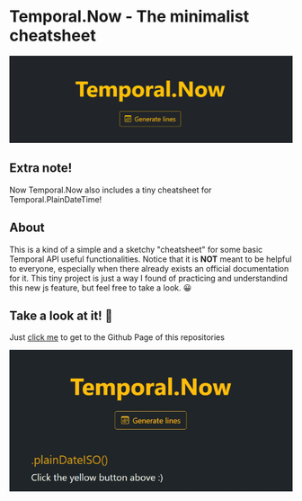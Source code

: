 # Temporal.Now - The minimalist cheatsheet

<img src="./preview.PNG" />

## Extra note!

Now Temporal.Now also includes a tiny cheatsheet for Temporal.PlainDateTime!

## About

This is a kind of a simple and a sketchy "cheatsheet" for some basic Temporal API useful functionalities.
Notice that it is **NOT** meant to be helpful to everyone, especially when there already exists an official documentation for it.
This tiny project is just a way I found of practicing and understandind this new js feature, but feel free to take a look. 😀

## Take a look at it! 👀

Just [click me](https://temporal-now.netlify.app) to get to the Github Page of this repositories

<img src="./animated-preview.gif" />
